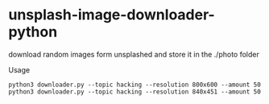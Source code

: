 # unsplash-image-downloader-python
download random images form unsplashed and store it in the ./photo folder

Usage
```
python3 downloader.py --topic hacking --resolution 800x600 --amount 50
python3 downloader.py --topic hacking --resolution 840x451 --amount 50
```

